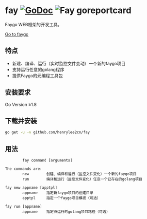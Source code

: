 # fay    [![GoDoc](https://godoc.org/github.com/tsuna/gohbase?status.png)](https://godoc.org/github.com/henrylee2cn/fay)    ![Fay goreportcard](https://goreportcard.com/badge/github.com/henrylee2cn/fay)

Faygo WEB框架的开发工具。

[Go to faygo](https://github.com/henrylee2cn/faygo)

## 特点

- 新建、编译、运行（实时监控文件变动）一个新的faygo项目
- 支持运行任意的golang程序
- 提供Faygo的元编程工具包


## 安装要求

Go Version ≥1.8

## 下载并安装

```sh
go get -u -v github.com/henrylee2cn/fay
```

## 用法

```
        fay command [arguments]

The commands are:
        new        创建、编译和运行（监控文件变化）一个新的faygo项目
        run        编译和运行（监控文件变化）任意一个已存在的golang项目

fay new appname [apptpl]
        appname    指定新faygo项目的创建目录
        apptpl     指定一个faygo项目模板（可选）

fay run [appname]
        appname    指定待运行的golang项目路径（可选）
```
